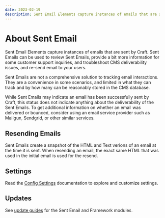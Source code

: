 ```yaml
---
date: 2023-02-19
description: Sent Email Elements capture instances of emails that are sent by Craft. Sent Emails can be used to review Sent Emails, troubleshoot customer support and deliverability issues, and re-send email to your users.
---
```


# About Sent Email

Sent Email Elements capture instances of emails that are sent by Craft. Sent Emails can be used to review Sent Emails, provide a bit more information for some customer support inquiries, and troubleshoot CMS deliverability issues, and re-send email to your users.

Sent Emails are not a comprehensive solution to tracking email interactions. They are a convenience in some scenarios, and limited in what they can track and by how many can be reasonably stored in the CMS database. 

While Sent Emails may indicate an email has been successfully sent by Craft, this status does not indicate anything about the deliverability of the Sent Emails. To get additional information on whether an email was delivered or bounced, consider using an email service provider such as Mailgun, Sendgrid, or other similar services.

## Resending Emails

Sent Emails create a snapshot of the HTML and Text verions of an email at the time it is sent. When resending an email, the exact same HTML that was used in the initial email is used for the resend.

## Settings

Read the [Config Settings](./configuration/sprout-config.md) documentation to explore and customize settings.

## Updates

See [update guides](./update-guides/email.md) for the Sent Email and Framework modules.

